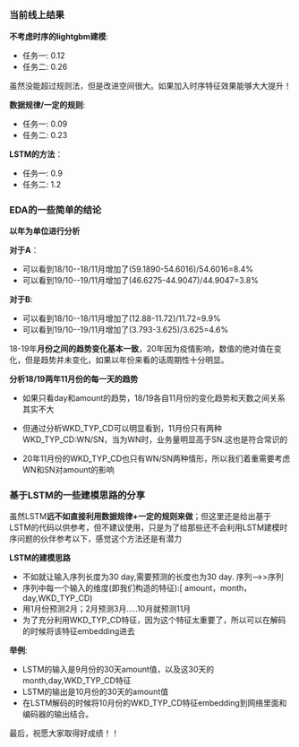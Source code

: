 ## 
### 当前线上结果

**不考虑时序的lightgbm建模**:
- 任务一: 0.12
- 任务二: 0.26

虽然没能超过规则法，但是改进空间很大。如果加入时序特征效果能够大大提升！

**数据规律/一定的规则**:
- 任务一: 0.09
- 任务二: 0.23

**LSTM的方法**：

- 任务一: 0.9
- 任务二: 1.2

### EDA的一些简单的结论

**以年为单位进行分析**

**对于A**：
- 可以看到18/10--18/11月增加了(59.1890-54.6016)/54.6016=8.4%
- 可以看到19/10--19/11月增加了(46.6275-44.9047)/44.9047=3.8%

**对于B**:
- 可以看到18/10--18/11月增加了(12.88-11.72)/11.72=9.9%
- 可以看到19/10--19/11月增加了(3.793-3.625)/3.625=4.6%

18-19年**月份之间的趋势变化基本一致**，20年因为疫情影响，数值的绝对值在变化，但是趋势并未变化，如果以年份来看的话周期性十分明显。

**分析18/19两年11月份的每一天的趋势**

- 如果只看day和amount的趋势，18/19各自11月份的变化趋势和天数之间关系其实不大

- 但通过分析WKD_TYP_CD可以明显看到，11月份只有两种 WKD_TYP_CD:WN/SN，当为WN时，业务量明显高于SN.这也是符合常识的

- 20年11月份的WKD_TYP_CD也只有WN/SN两种情形，所以我们着重需要考虑WN和SN对amount的影响

### 基于LSTM的一些建模思路的分享

虽然LSTM**远不如直接利用数据规律+一定的规则来做**；但这里还是给出基于LSTM的代码以供参考，但不建议使用，只是为了给那些还不会利用LSTM建模时序问题的伙伴参考以下，感觉这个方法还是有潜力

**LSTM的建模思路**

- 不如就让输入序列长度为30 day,需要预测的长度也为30 day. 序列-->>序列
- 序列中每一个输入的维度(即我们构造的特征):[ amount，month，day,WKD_TYP_CD)
- 用1月份预测2月；2月预测3月.....10月就预测11月
- 为了充分利用WKD_TYP_CD特征，因为这个特征太重要了，所以可以在解码的时候将该特征embedding进去

**举例**:
- LSTM的输入是9月份的30天amount值，以及这30天的month,day,WKD_TYP_CD特征
- LSTM的输出是10月份的30天的amount值
- 在LSTM解码的时候将10月份的WKD_TYP_CD特征embedding到网络里面和编码器的输出结合。

最后，祝愿大家取得好成绩！！